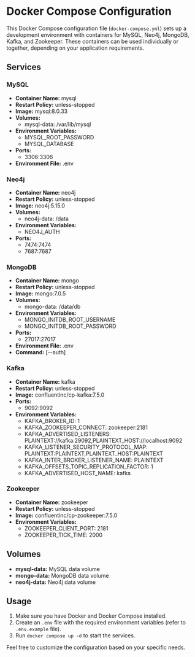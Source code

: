 # Docker Compose Configuration

This Docker Compose configuration file (`docker-compose.yml`) sets up a development environment with containers for MySQL, Neo4j, MongoDB, Kafka, and Zookeeper. These containers can be used individually or together, depending on your application requirements.

## Services

### MySQL

- **Container Name:** mysql
- **Restart Policy:** unless-stopped
- **Image:** mysql:8.0.33
- **Volumes:**
  - mysql-data: /var/lib/mysql
- **Environment Variables:**
  - MYSQL_ROOT_PASSWORD
  - MYSQL_DATABASE
- **Ports:**
  - 3306:3306
- **Environment File:** .env

### Neo4j

- **Container Name:** neo4j
- **Restart Policy:** unless-stopped
- **Image:** neo4j:5.15.0
- **Volumes:**
  - neo4j-data: /data
- **Environment Variables:**
  - NEO4J_AUTH
- **Ports:**
  - 7474:7474
  - 7687:7687

### MongoDB

- **Container Name:** mongo
- **Restart Policy:** unless-stopped
- **Image:** mongo:7.0.5
- **Volumes:**
  - mongo-data: /data/db
- **Environment Variables:**
  - MONGO_INITDB_ROOT_USERNAME
  - MONGO_INITDB_ROOT_PASSWORD
- **Ports:**
  - 27017:27017
- **Environment File:** .env
- **Command:** [--auth]

### Kafka

- **Container Name:** kafka
- **Restart Policy:** unless-stopped
- **Image:** confluentinc/cp-kafka:7.5.0
- **Ports:**
  - 9092:9092
- **Environment Variables:**
  - KAFKA_BROKER_ID: 1
  - KAFKA_ZOOKEEPER_CONNECT: zookeeper:2181
  - KAFKA_ADVERTISED_LISTENERS: PLAINTEXT://kafka:29092,PLAINTEXT_HOST://localhost:9092
  - KAFKA_LISTENER_SECURITY_PROTOCOL_MAP: PLAINTEXT:PLAINTEXT,PLAINTEXT_HOST:PLAINTEXT
  - KAFKA_INTER_BROKER_LISTENER_NAME: PLAINTEXT
  - KAFKA_OFFSETS_TOPIC_REPLICATION_FACTOR: 1
  - KAFKA_ADVERTISED_HOST_NAME: kafka

### Zookeeper

- **Container Name:** zookeeper
- **Restart Policy:** unless-stopped
- **Image:** confluentinc/cp-zookeeper:7.5.0
- **Environment Variables:**
  - ZOOKEEPER_CLIENT_PORT: 2181
  - ZOOKEEPER_TICK_TIME: 2000

## Volumes

- **mysql-data:** MySQL data volume
- **mongo-data:** MongoDB data volume
- **neo4j-data:** Neo4j data volume

## Usage

1. Make sure you have Docker and Docker Compose installed.
2. Create an `.env` file with the required environment variables (refer to `.env.example` file).
3. Run `docker compose up -d` to start the services.

Feel free to customize the configuration based on your specific needs.
